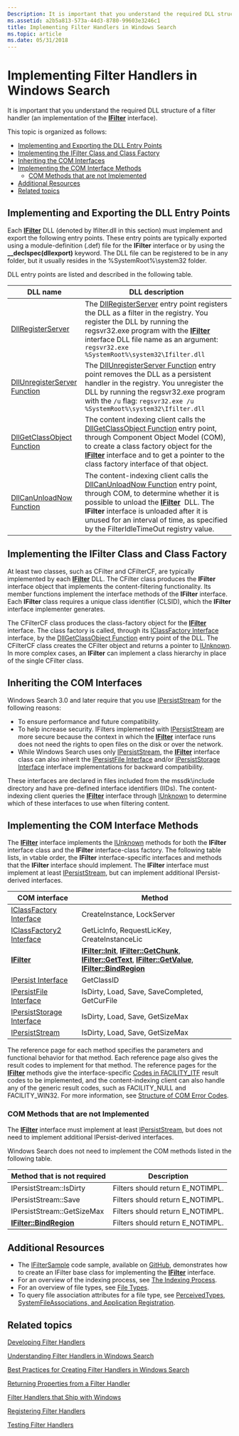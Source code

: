 ```yaml
---
Description: It is important that you understand the required DLL structure of a filter handler (an implementation of the IFilter interface).
ms.assetid: a2b5a813-573a-44d3-8780-99603e3246c1
title: Implementing Filter Handlers in Windows Search
ms.topic: article
ms.date: 05/31/2018
---
```


# Implementing Filter Handlers in Windows Search

It is important that you understand the required DLL structure of a filter handler (an implementation of the [**IFilter**](/windows/win32/api/filter/nn-filter-ifilter) interface).

This topic is organized as follows:

- [Implementing and Exporting the DLL Entry Points](#implementing-and-exporting-the-dll-entry-points)
- [Implementing the IFilter Class and Class Factory](#implementing-the-ifilter-class-and-class-factory)
- [Inheriting the COM Interfaces](#inheriting-the-com-interfaces)
- [Implementing the COM Interface Methods](#implementing-the-com-interface-methods)
  - [COM Methods that are not Implemented](#com-methods-that-are-not-implemented)
- [Additional Resources](#additional-resources)
- [Related topics](#related-topics)

## Implementing and Exporting the DLL Entry Points

Each [**IFilter**](/windows/win32/api/filter/nn-filter-ifilter) DLL (denoted by Ifilter.dll in this section) must implement and export the following entry points. These entry points are typically exported using a module-definition (.def) file for the **IFilter** interface or by using the **\_\_declspec(dllexport)** keyword. The DLL file can be registered to be in any folder, but it usually resides in the %SystemRoot%\\system32 folder.

DLL entry points are listed and described in the following table.

| DLL name                                                                                     | DLL description                                                                                                                                                                                                                                                                                                                                                                             |
|----------------------------------------------------------------------------------------------|---------------------------------------------------------------------------------------------------------------------------------------------------------------------------------------------------------------------------------------------------------------------------------------------------------------------------------------------------------------------------------------------|
| [DllRegisterServer](/windows/win32/api/olectl/nf-olectl-dllregisterserver)            | The [DllRegisterServer](/windows/win32/api/olectl/nf-olectl-dllregisterserver) entry point registers the DLL as a filter in the registry. You register the DLL by running the regsvr32.exe program with the [**IFilter**](/windows/win32/api/filter/nn-filter-ifilter) interface DLL file name as an argument: `regsvr32.exe %SystemRoot%\system32\Ifilter.dll`                                              |
| [DllUnregisterServer Function](/windows/win32/api/olectl/nf-olectl-dllunregisterserver) | The [DllUnregisterServer Function](/windows/win32/api/olectl/nf-olectl-dllunregisterserver) entry point removes the DLL as a persistent handler in the registry. You unregister the DLL by running the regsvr32.exe program with the `/u` flag: `regsvr32.exe /u %SystemRoot%\system32\Ifilter.dll`                                                                                    |
| [DllGetClassObject Function](/windows/win32/api/combaseapi/nf-combaseapi-dllgetclassobject)   | The content indexing client calls the [DllGetClassObject Function](/windows/win32/api/combaseapi/nf-combaseapi-dllgetclassobject) entry point, through Component Object Model (COM), to create a class factory object for the [**IFilter**](/windows/win32/api/filter/nn-filter-ifilter) interface and to get a pointer to the class factory interface of that object.                                               |
| [DllCanUnloadNow Function](/windows/win32/api/combaseapi/nf-combaseapi-dllcanunloadnow)     | The content-indexing client calls the [DllCanUnloadNow Function](/windows/win32/api/combaseapi/nf-combaseapi-dllcanunloadnow) entry point, through COM, to determine whether it is possible to unload the [**IFilter**](/windows/win32/api/filter/nn-filter-ifilter)  DLL. The **IFilter** interface is unloaded after it is unused for an interval of time, as specified by the FilterIdleTimeOut registry value. |

## Implementing the IFilter Class and Class Factory

At least two classes, such as CFilter and CFilterCF, are typically implemented by each [**IFilter**](/windows/win32/api/filter/nn-filter-ifilter) DLL. The CFilter class produces the **IFilter** interface object that implements the content-filtering functionality. Its member functions implement the interface methods of the **IFilter** interface. Each **IFilter** class requires a unique class identifier (CLSID), which the **IFilter** interface implementer generates.

The CFilterCF class produces the class-factory object for the [**IFilter**](/windows/win32/api/filter/nn-filter-ifilter) interface. The class factory is called, through its [IClassFactory Interface](/windows/win32/api/unknwn/nn-unknwn-iclassfactory) interface, by the [DllGetClassObject Function](/windows/win32/api/combaseapi/nf-combaseapi-dllgetclassobject) entry point of the DLL. The CFilterCF class creates the CFilter object and returns a pointer to [IUnknown](/windows/win32/api/unknwn/nn-unknwn-iunknown). In more complex cases, an **IFilter** can implement a class hierarchy in place of the single CFilter class.

## Inheriting the COM Interfaces

Windows Search 3.0 and later require that you use [IPersistStream](/windows/win32/api/objidl/nn-objidl-ipersiststream) for the following reasons:

- To ensure performance and future compatibility.
- To help increase security. IFilters implemented with [IPersistStream](/windows/win32/api/objidl/nn-objidl-ipersiststream) are more secure because the context in which the [**IFilter**](/windows/win32/api/filter/nn-filter-ifilter) interface runs does not need the rights to open files on the disk or over the network.
- While Windows Search uses only [IPersistStream](/windows/win32/api/objidl/nn-objidl-ipersiststream), the [**IFilter**](/windows/win32/api/filter/nn-filter-ifilter) interface class can also inherit the [IPersistFile Interface](/windows/win32/api/objidl/nn-objidl-ipersistfile) and/or [IPersistStorage Interface](/windows/win32/api/objidl/nn-objidl-ipersiststorage) interface implementations for backward compatibility.

These interfaces are declared in files included from the mssdk\\include directory and have pre-defined interface identifiers (IIDs). The content-indexing client queries the [**IFilter**](/windows/win32/api/filter/nn-filter-ifilter) interface through [IUnknown](/windows/win32/api/unknwn/nn-unknwn-iunknown) to determine which of these interfaces to use when filtering content.

## Implementing the COM Interface Methods

The [**IFilter**](/windows/win32/api/filter/nn-filter-ifilter) interface implements the [IUnknown](/windows/win32/api/unknwn/nn-unknwn-iunknown) methods for both the **IFilter** interface class and the **IFilter** interface-class factory. The following table lists, in vtable order, the **IFilter** interface-specific interfaces and methods that the **IFilter** interface should implement. The **IFilter** interface must implement at least [IPersistStream](/windows/win32/api/objidl/nn-objidl-ipersiststream), but can implement additional IPersist-derived interfaces.

| COM interface                                                                             | Method                                                                                                                                                                                                                                                                         |
|-------------------------------------------------------------------------------------------|--------------------------------------------------------------------------------------------------------------------------------------------------------------------------------------------------------------------------------------------------------------------------------|
| [IClassFactory Interface](/windows/win32/api/unknwn/nn-unknwn-iclassfactory)   | CreateInstance, LockServer                                                                                                                                                                                                                                                     |
| [IClassFactory2 Interface](/windows/win32/api/ocidl/nn-ocidl-iclassfactory2)  | GetLicInfo, RequestLicKey, CreateInstanceLic                                                                                                                                                                                                                                   |
| [**IFilter**](/windows/win32/api/filter/nn-filter-ifilter)                                                        | [**IFilter::Init**](/windows/win32/api/filter/nf-filter-ifilter-init), [**IFilter::GetChunk**](/windows/win32/api/filter/nf-filter-ifilter-getchunk), [**IFilter::GetText**](/windows/win32/api/filter/nf-filter-ifilter-gettext), [**IFilter::GetValue**](/windows/win32/api/filter/nf-filter-ifilter-getvalue), [**IFilter::BindRegion**](/windows/win32/api/filter/nf-filter-ifilter-bindregion) |
| [IPersist Interface](/windows/desktop/api/objidl/nn-objidl-ipersist)               | GetClassID                                                                                                                                                                                                                                                                     |
| [IPersistFile Interface](/windows/win32/api/objidl/nn-objidl-ipersistfile)    | IsDirty, Load, Save, SaveCompleted, GetCurFile                                                                                                                                                                                                                                 |
| [IPersistStorage Interface](/windows/win32/api/objidl/nn-objidl-ipersiststorage) | IsDirty, Load, Save, GetSizeMax                                                                                                                                                                                                                                                |
| [IPersistStream](/windows/win32/api/objidl/nn-objidl-ipersiststream)            | IsDirty, Load, Save, GetSizeMax                                                                                                                                                                                                                                                |

The reference page for each method specifies the parameters and functional behavior for that method. Each reference page also gives the result codes to implement for that method. The reference pages for the [**IFilter**](/windows/win32/api/filter/nn-filter-ifilter) methods give the interface-specific [Codes in FACILITY\_ITF](../com/codes-in-facility-itf.md) result codes to be implemented, and the content-indexing client can also handle any of the generic result codes, such as FACILITY\_NULL and FACILITY\_WIN32. For more information, see [Structure of COM Error Codes](../com/structure-of-com-error-codes.md).

### COM Methods that are not Implemented

The [**IFilter**](/windows/win32/api/filter/nn-filter-ifilter) interface must implement at least [IPersistStream](/windows/win32/api/objidl/nn-objidl-ipersiststream), but does not need to implement additional IPersist-derived interfaces.

Windows Search does not need to implement the COM methods listed in the following table.

| Method that is not required                               | Description                       |
|-----------------------------------------------------------|-----------------------------------|
| IPersistStream::IsDirty                                   | Filters should return E\_NOTIMPL. |
| IPersistStream::Save                                      | Filters should return E\_NOTIMPL. |
| IPersistStream::GetSizeMax                                | Filters should return E\_NOTIMPL. |
| [**IFilter::BindRegion**](/windows/win32/api/filter/nf-filter-ifilter-bindregion) | Filters should return E\_NOTIMPL. |

## Additional Resources

- The [IFilterSample](-search-sample-ifiltersample.md) code sample, available on [GitHub](https://github.com/Microsoft/Windows-classic-samples/tree/master/Samples/Win7Samples/winui/WindowsSearch/IFilterSample), demonstrates how to create an IFilter base class for implementing the [**IFilter**](/windows/win32/api/filter/nn-filter-ifilter) interface.
- For an overview of the indexing process, see [The Indexing Process](-search-indexing-process-overview.md).
- For an overview of file types, see [File Types](../shell/fa-file-types.md).
- To query file association attributes for a file type, see [PerceivedTypes, SystemFileAssociations, and Application Registration](/previous-versions/windows/desktop/legacy/cc144150(v=vs.85)).

## Related topics

[Developing Filter Handlers](-search-ifilter-conceptual.md)

[Understanding Filter Handlers in Windows Search](-search-ifilter-about.md)

[Best Practices for Creating Filter Handlers in Windows Search](-search-3x-wds-extidx-filters.md)

[Returning Properties from a Filter Handler](-search-ifilter-property-filtering.md)

[Filter Handlers that Ship with Windows](-search-ifilter-implementations.md)

[Registering Filter Handlers](-search-ifilter-registering-filters.md)

[Testing Filter Handlers](-search-ifilter-testing-filters.md)
